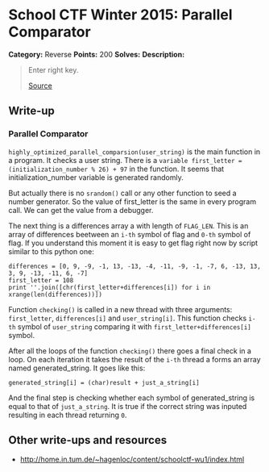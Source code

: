 # School CTF Winter 2015: Parallel Comparator

**Category:** Reverse
**Points:** 200
**Solves:** 
**Description:**

> Enter right key.
> 
> 
> [Source](task11_79e3a03bc339d6cbe51c0e8f22bd59234461f4f4.c)


## Write-up

<div><h3>Parallel Comparator</h3><p><code>highly_optimized_parallel_comparsion(user_string)</code> is the main function in a program. It checks a user string. There is a <code>variable first_letter = (initialization_number % 26) + 97</code> in the function. It seems that initialization_number variable is generated randomly. </p>
<p>But actually there is no <code>srandom()</code> call or any other function to seed a number generator. So the value of first_letter is the same in every program call. We can get the value from a debugger. </p>
<p>The next thing is a differences array a with length of <code>FLAG_LEN</code>. This is an array of differences beetween an <code>i-th</code> symbol of flag and <code>0-th</code> symbol of flag. If you understand this moment it is easy to get flag right now by script similar to this python one:</p>
<pre><code>differences = [0, 9, -9, -1, 13, -13, -4, -11, -9, -1, -7, 6, -13, 13, 3, 9, -13, -11, 6, -7]
first_letter = 108
print ''.join([chr(first_letter+differences[i]) for i in xrange(len(differences))])
</code></pre>
<p>Function <code>checking()</code> is called in a new thread with three arguments: <code>first_letter</code>, <code>differences[i]</code> and <code>user_string[i]</code>. This function checks <code>i-th</code> symbol of <code>user_string</code> comparing it with <code>first_letter+differences[i]</code> symbol.</p>
<p>After all the loops of the function <code>checking()</code> there goes a final check in a loop. On each iteration it takes the result of the <code>i-th</code> thread a forms an array named generated_string. It goes like this: </p>
<p><code>generated_string[i] = (char)result + just_a_string[i]</code></p>
<p>And the final step is checking whether each symbol of generated_string is equal to that of <code>just_a_string</code>. It is true if the correct string was inputed resulting in each thread returning <code>0</code>.</p></div>

## Other write-ups and resources

* <http://home.in.tum.de/~hagenloc/content/schoolctf-wu1/index.html>
